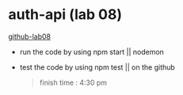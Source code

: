 # auth-api (lab 08)

[github-lab08]()

- run the code by using npm start || nodemon
- test the code by using npm test || on the github

  > finish time : 4:30 pm

![]()
